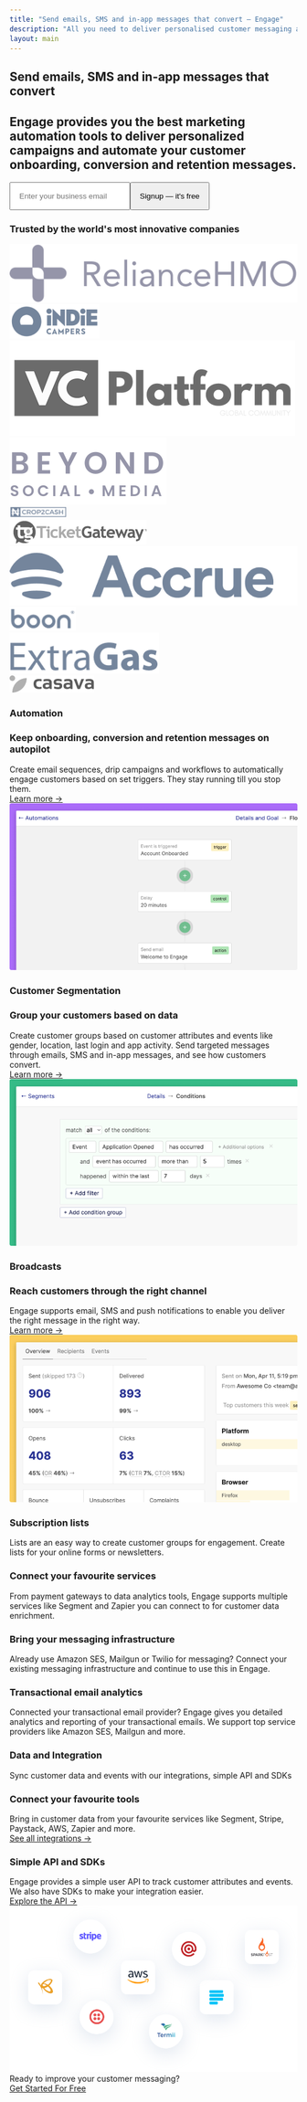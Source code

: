 ```yaml
---
title: "Send emails, SMS and in-app messages that convert – Engage"
description: "All you need to deliver personalised customer messaging and marketing automation through email, SMS and in-app messaging."
layout: main
---
```


  <section class="ph7-xl ph6-l ph5-m ph4 pv4">
    <div class="tc w-60-l w-90 pt2 center tc">
      <h1 class="f1 lh-title">Send emails, SMS and in-app messages that convert</h1>
      <h2 class="lh-copy f4 normal">Engage provides you the best marketing automation tools to deliver personalized campaigns and automate your customer onboarding, conversion and retention messages.</h2>
      <div class="ma4 ph5-l">
        <form method="GET" action="https://app.engage.so/auth/signup">
          <input type="email" name="email" placeholder="Enter your business email" class="one-liner-el" style="padding:15px"><button class="one-liner-el" type="submit" style="padding:15px">Signup — it's free</button>
        </form>
      </div>
    </div>
    <!-- <div class="pv5">
      <img src="/images/hero-img@2-1.png" class="db" >
    </div> -->
  </section>

  <section class="trusted-brands ph7-xl ph6-l ph5-m ph4 pv4">
    <h3 class="lh-title f3 tc">Trusted by the world's most innovative companies</h3>
    <div class="flex flex-wrap items-center">
      <div class="pa4 w-20-l w-third-m w-50 tc"><img src="/images/brands/reliance.svg" alt="RelianceHMO" title="RelianceHMO"></div>
      <div class="pa4 w-20-l w-third-m w-50 tc"><img src="/images/brands/indiecampers.png" alt="Indie Campers" title="Indie Campers"></div>
      <div class="pa4 w-20-l w-third-m w-50 tc"><img src="/images/brands/vcplatform.png" alt="VC Platform" title="VC Platform"></div>
      <div class="pa4 w-20-l w-third-m w-50 tc"><img src="/images/brands/beyond.svg" alt="Beyond social media" title="Beyond social media"></div>
      <div class="pa4 w-20-l w-third-m w-50 tc"><img src="/images/brands/crop2cash.png" alt="Crop2Cash" width="100" title="Crop2Cash"></div>
      <div class="pa4 w-20-l w-third-m w-50 tc"><img src="/images/brands/ticketgateway.png" alt="Ticket Gateway" title="Ticket Gateway"></div>
      <div class="pa4 w-20-l w-third-m w-50 tc"><img src="/images/brands/accrue.png" alt="Accrue" title="Accrue"></div>
      <div class="pa4 w-20-l w-third-m w-50 tc"><img src="/images/brands/boon.png" alt="Boon" title="Boon"></div>
      <div class="pa4 w-20-l w-third-m w-50 tc"><img src="/images/brands/extra-gas.png" alt="Extragas" title="Extragas"></div>
      <div class="pa4 w-20-l w-third-m w-50 tc"><img src="/images/brands/casava.png" alt="Casava" title="Casava"></div>
    </div>
  </section>

  <section class="ph7-xl ph6-l ph5-m ph4 pv5">
    <div class=" flex flex-wrap items-center justify-between">
      <div class="w-100 w-40-l pr5-l">
        <h3 class="lh-title caps ma0">Automation</h3>
        <h3 class="lh-title f3">Keep onboarding, conversion and retention messages on autopilot</h3>
        <div class="lh-copy f4">Create email sequences, drip campaigns and workflows to automatically engage customers based on set triggers. They stay running till you stop them.</div>
        <div class="mt4"><a href="/features/automation" class="button button-alt">Learn more &rarr;</a></div>
      </div>
      <div class="w-100 w-60-l pt0-l pt4">
        <div><img src="/images/automation.png" alt="Automations" title="Example automation with Engage"></div>
      </div>
    </div>
  </section>
  <section class="ph7-xl ph6-l ph5-m ph4 pv5">
    <div class=" flex flex-wrap items-center justify-between">
      <div class="w-100 w-40-l pr5-l">
        <h3 class="lh-title caps ma0">Customer Segmentation</h3>
        <h3 class="lh-title f3">Group your customers based on data</h3>
        <div class="lh-copy f4">Create customer groups based on customer attributes and events like gender, location, last login and app activity. Send targeted messages through emails, SMS and in-app messages, and see how customers convert.</div>
        <div class="mt4"><a href="/features/customer-segmentation" class="button button-alt">Learn more &rarr;</a></div>
      </div>
      <div class="w-100 w-60-l pt0-l pt4">
        <div><img src="/images/segment.png" alt="Customer Segmentation" title="Customer segmentation with Engage"></div>
      </div>
    </div>
  </section>
  <section class="ph7-xl ph6-l ph5-m ph4 pv5">
    <div class=" flex flex-wrap items-center justify-between">
      <div class="w-100 w-40-l pr5-l">
        <h3 class="lh-title caps ma0">Broadcasts</h3>
        <h3 class="lh-title f3">Reach customers through the right channel</h3>
        <div class="lh-copy f4">Engage supports email, SMS and push notifications to enable you deliver the right message in the right way.</div>
        <div class="mt4"><a href="/features/broadcasts" class="button button-alt">Learn more &rarr;</a></div>
      </div>
      <div class="w-100 w-60-l pt0-l pt4">
        <div><img src="/images/broadcast.png" alt="Customer Segmentation" title="Customer segmentation with Engage"></div>
      </div>
    </div>
  </section>

  <section class="ph7-xl ph6-l ph5-m ph4 pv5">
    <div class="flex flex-wrap">
      <div class="w-third-l w-50-m w-100 pa2 pa3-l">
        <h3 class="lh-title caps ma0">Subscription lists</h3>
        <div class="lh-copy pv2">Lists are an easy way to create customer groups for engagement. Create lists for your online forms or newsletters.</div>
      </div>
      <div class="w-third-l w-50-m w-100 pa2 pa3-l">
        <h3 class="lh-title caps ma0">Connect your favourite services</h3>
        <div class="lh-copy pv2">From payment gateways to data analytics tools, Engage supports multiple services like Segment and Zapier you can connect to for customer data enrichment.</div>
      </div>
      <div class="w-third-l w-50-m w-100 pa2 pa3-l">
        <h3 class="lh-title caps ma0">Bring your messaging infrastructure</h3>
        <div class="lh-copy pv2">Already use Amazon SES, Mailgun or Twilio for messaging? Connect your existing messaging infrastructure and continue to use this in Engage.</div>
      </div>
      <div class="w-third-l w-50-m w-100 pa2 pa3-l">
        <h3 class="lh-title caps ma0">Transactional email analytics</h3>
        <div class="lh-copy pv2">Connected your transactional email provider? Engage gives you detailed analytics and reporting of your transactional emails. We support top service providers like Amazon SES, Mailgun and more.</div>
      </div>
    </div>
  </section>

  <section class="ph7-xl ph6-l ph5-m ph4 pv5">
    <div class="flex flex-wrap items-end alt-bg-2 br4">
      <div class="pa5 w-50-l w-100-m">
        <h3 class="lh-title f3 ma0 pb3">Data and Integration</h3>
        <div class="lh-copy">Sync customer data and events with our integrations, simple API and SDKs</div>
        <div class="mt4">
          <h3 class="lh-title caps ma0">Connect your favourite tools</h3>
          <div class="lh-copy pv2">Bring in customer data from your favourite services like Segment, Stripe, Paystack, AWS, Zapier and more.</div>
          <div class="pv2"><a href="/integrations" class="button button-gray">See all integrations &rarr;</a></div>
        </div>
        <div class="mt4">
          <h3 class="lh-title caps ma0">Simple API and SDKs</h3>
          <div class="lh-copy pv2">Engage provides a simple user API to track customer attributes and events. We also have SDKs to make your integration easier.</div>
          <div class="pv2"><a href="/docs/api" class="button button-gray" target="_blank">Explore the API &rarr;</a></div>
        </div>
      </div>
      <div class="w-50-l w-100-m">
        <img src="/images/integrations.svg" class="w-100 db">
      </div>
    </div>
  </section>

  <section class="ph7-xl ph6-l ph5-m ph4 pv5 tc">
    <div class="center w-50-l w-100">
      <div class="lh-title f2 clashgrotesk pb3">Ready to improve your customer messaging?</div>
      <div class="mt3"><a href="https://app.engage.so/auth/signup" class="button">Get Started For Free</a></div>
    </div>
  </section>
